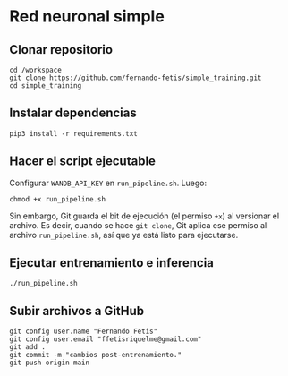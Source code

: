 # Red neuronal simple

## Clonar repositorio
```
cd /workspace
git clone https://github.com/fernando-fetis/simple_training.git
cd simple_training
```

## Instalar dependencias

```
pip3 install -r requirements.txt
```

## Hacer el script ejecutable

Configurar `WANDB_API_KEY` en `run_pipeline.sh`. Luego:

```
chmod +x run_pipeline.sh
```

Sin embargo, Git guarda el bit de ejecución (el permiso `+x`) al versionar el archivo. Es decir, cuando se hace `git clone`, Git aplica ese permiso al archivo `run_pipeline.sh`, así que ya está listo para ejecutarse.

## Ejecutar entrenamiento e inferencia

```
./run_pipeline.sh
```

## Subir archivos a GitHub

```
git config user.name "Fernando Fetis"
git config user.email "ffetisriquelme@gmail.com"
git add .
git commit -m "cambios post-entrenamiento."
git push origin main
```